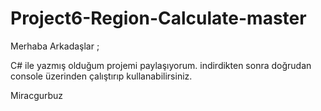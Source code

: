 # Project6-Region-Calculate-master

Merhaba Arkadaşlar ;

C# ile yazmış olduğum projemi paylaşıyorum.
indirdikten sonra doğrudan console üzerinden çalıştırıp kullanabilirsiniz.


Miracgurbuz

